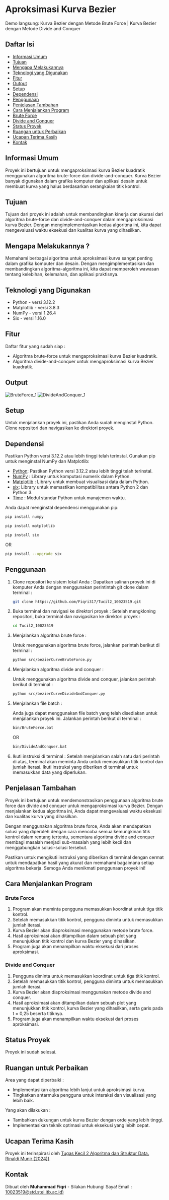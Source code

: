 # Aproksimasi Kurva Bezier



Demo langsung: Kurva Bezier dengan Metode Brute Force | Kurva Bezier dengan Metode Divide and Conquer



## Daftar Isi
* [Informasi Umum](#informasi-umum)
* [Tujuan](#tujuan)
* [Mengapa Melakukannya](#mengapa-melakukannya)
* [Teknologi yang Digunakan](#teknologi-yang-digunakan)
* [Fitur](#fitur)
* [Output](#output)
* [Setup](#setup)
* [Dependensi](#dependensi)
* [Penggunaan](#penggunaan)
* [Penjelasan Tambahan](#penjelasan-tambahan)
* [Cara Menjalankan Program](#cara-menjalankan-program)
* [Brute Force](#brute-force)
* [Divide and Conquer](#divide-and-conquer)
* [Status Proyek](#status-proyek)
* [Ruangan untuk Perbaikan](#ruangan-untuk-perbaikan)
* [Ucapan Terima Kasih](#ucapan-terima-kasih)
* [Kontak](#kontak)



## Informasi Umum
Proyek ini bertujuan untuk mengaproksimasi kurva Bezier kuadratik menggunakan algoritma brute-force dan divide-and-conquer. Kurva Bezier banyak digunakan dalam grafika komputer dan aplikasi desain untuk membuat kurva yang halus berdasarkan serangkaian titik kontrol.



## Tujuan
Tujuan dari proyek ini adalah untuk membandingkan kinerja dan akurasi dari algoritma brute-force dan divide-and-conquer dalam mengaproksimasi kurva Bezier. Dengan mengimplementasikan kedua algoritma ini, kita dapat mengevaluasi waktu eksekusi dan kualitas kurva yang dihasilkan.



## Mengapa Melakukannya ?
Memahami berbagai algoritma untuk aproksimasi kurva sangat penting dalam grafika komputer dan desain. Dengan mengimplementasikan dan membandingkan algoritma-algoritma ini, kita dapat memperoleh wawasan tentang kelebihan, kelemahan, dan aplikasi praktisnya.



## Teknologi yang Digunakan
- Python - versi 3.12.2
- Matplotlib - versi  3.8.3
- NumPy - versi 1.26.4
- Six - versi 1.16.0



## Fitur
Daftar fitur yang sudah siap :
- Algoritma brute-force untuk mengaproksimasi kurva Bezier kuadratik.
- Algoritma divide-and-conquer untuk mengaproksimasi kurva Bezier kuadratik.



## Output
![BruteForce_1](./test/BruteForce_1.png)
![DivideAndConquer_1](./test/DevideandConquer_1.png)



## Setup

Untuk menjalankan proyek ini, pastikan Anda sudah menginstal Python. Clone repositori dan navigasikan ke direktori proyek.



## Dependensi

Pastikan Python versi 3.12.2 atau lebih tinggi telah terinstal. Gunakan pip untuk menginstal NumPy dan Matplotlib:

- [Python](https://www.python.org/downloads/): Pastikan Python versi 3.12.2 atau lebih tinggi telah terinstal.
- [NumPy](https://numpy.org/) : Library untuk komputasi numerik dalam Python.
- [Matplotlib](https://matplotlib.org/) : Library untuk membuat visualisasi data dalam Python.
- [six](https://pypi.org/project/six/): Library untuk memastikan kompatibilitas antara Python 2 dan Python 3.
- [Time](https://docs.python.org/3/library/time.html) : Modul standar Python untuk manajemen waktu.

Anda dapat menginstal dependensi menggunakan pip:

```bash
pip install numpy
```
```bash
pip install matplotlib
```
```bash
pip install six
```

OR

```bash
pip install --upgrade six
```



## Penggunaan

1. Clone repositori ke sistem lokal Anda : Dapatkan salinan proyek ini di komputer Anda dengan menggunakan perintintah git clone dalam terminal :

    ```bash
    git clone https://github.com/Fiqri317/Tucil2_10023519.git
    ```

2. Buka terminal dan navigasi ke direktori proyek : Setelah mengkloning repositori, buka terminal dan navigasikan ke direktori proyek :

    ```bash
    cd Tucil2_10023519
    ```

3. Menjalankan algoritma brute force :

    Untuk menggunakan algoritma brute force, jalankan perintah berikut di terminal :

    ```bash
    python src/bezierCurveBruteForce.py
    ```

4. Menjalankan algoritma divide and conquer :

    Untuk menggunakan algoritma divide and conquer, jalankan perintah berikut di terminal :

    ```bash
    python src/bezierCurveDivideAndConquer.py
    ```

5. Menjalankan file batch :

    Anda juga dapat menggunakan file batch yang telah disediakan untuk menjalankan proyek ini. Jalankan perintah berikut di terminal :

    ```bash
    bin/BruteForce.bat
    ```

   OR

    ```bash
    bin/DivideAndConquer.bat
    ```

6. Ikuti instruksi di terminal : Setelah menjalankan salah satu dari perintah di atas, terminal akan meminta Anda untuk memasukkan titik kontrol dan jumlah iterasi. Ikuti instruksi yang diberikan di terminal untuk memasukkan data yang diperlukan.



## Penjelasan Tambahan

Proyek ini bertujuan untuk mendemonstrasikan penggunaan algoritma brute force dan divide and conquer untuk mengaproksimasi kurva Bezier. Dengan menjalankan kedua algoritma ini, Anda dapat mengevaluasi waktu eksekusi dan kualitas kurva yang dihasilkan.

Dengan menggunakan algoritma brute force, Anda akan mendapatkan solusi yang diperoleh dengan cara mencoba semua kemungkinan titik kontrol dalam rentang tertentu, sementara algoritma divide and conquer membagi masalah menjadi sub-masalah yang lebih kecil dan menggabungkan solusi-solusi tersebut.

Pastikan untuk mengikuti instruksi yang diberikan di terminal dengan cermat untuk mendapatkan hasil yang akurat dan memahami bagaimana setiap algoritma bekerja. Semoga Anda menikmati penggunaan proyek ini!



## Cara Menjalankan Program

### Brute Force

1. Program akan meminta pengguna memasukkan koordinat untuk tiga titik kontrol.
2. Setelah memasukkan titik kontrol, pengguna diminta untuk memasukkan jumlah iterasi.
3. Kurva Bezier akan diaproksimasi menggunakan metode brute force.
4. Hasil aproksimasi akan ditampilkan dalam sebuah plot yang menunjukkan titik kontrol dan kurva Bezier yang dihasilkan.
5. Program juga akan menampilkan waktu eksekusi dari proses aproksimasi.

### Divide and Conquer

1. Pengguna diminta untuk memasukkan koordinat untuk tiga titik kontrol.
2. Setelah memasukkan titik kontrol, pengguna diminta untuk memasukkan jumlah iterasi.
3. Kurva Bezier akan diaproksimasi menggunakan metode divide and conquer.
4. Hasil aproksimasi akan ditampilkan dalam sebuah plot yang menunjukkan titik kontrol, kurva Bezier yang dihasilkan, serta garis pada t = 0,25 beserta titiknya.
5. Program juga akan menampilkan waktu eksekusi dari proses aproksimasi.



## Status Proyek
Proyek ini sudah selesai.



## Ruangan untuk Perbaikan
Area yang dapat diperbaiki :
- Implementasikan algoritma lebih lanjut untuk aproksimasi kurva.
- Tingkatkan antarmuka pengguna untuk interaksi dan visualisasi yang lebih baik.

Yang akan dilakukan :
- Tambahkan dukungan untuk kurva Bezier dengan orde yang lebih tinggi.
- Implementasikan teknik optimasi untuk eksekusi yang lebih cepat.



## Ucapan Terima Kasih
Proyek ini terinspirasi oleh [Tugas Kecil 2 Algoritma dan Struktur Data. Rinaldi Munir (2024)](https://informatika.stei.itb.ac.id/~rinaldi.munir/Stmik/2023-2024/Tucil2-2024.pdf)].



## Kontak
Dibuat oleh __Muhammad Fiqri__ - Silakan Hubungi Saya! Email : [10023519@std.stei.itb.ac.id)](mailto:10023519@std.stei.itb.ac.id)